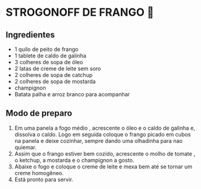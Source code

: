 # STROGONOFF DE FRANGO​ :chicken:

##  Ingredientes

- 1 quilo de peito de frango
- 1 tablete de caldo de galinha
- 3 colheres de sopa de óleo
- 2 latas de creme de leite sem soro
- 2 colheres de sopa de catchup
- 2 colheres de sopa de mostarda
- champignon
- Batata palha e arroz branco para acompanhar

## Modo de preparo

1. Em uma panela a fogo médio , acrescente o óleo e o caldo de galinha e, dissolva o caldo. Logo em seguida coloque o frango picado em cubos na panela e deixe cozinhar, sempre dando uma olhadinha para nao quiemar.
2. Assim que o frango estiver bem cozido, acrescente o molho de tomate , o ketchup, a mostarda e o champignon a gosto.
3. Abaixe o fogo e coloque o creme de leite e mexa bem até se tornar um creme homogêneo.
4. Está pronto para servir.


